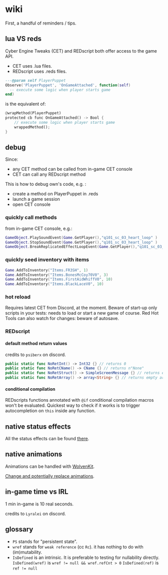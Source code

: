 # wiki

First, a handful of reminders / tips.

## lua VS reds

Cyber Engine Tweaks (CET) and REDscript both offer access to the game API.

- CET uses .lua files.
- REDscript uses .reds files.

```lua
---@param self PlayerPuppet
Observe('PlayerPuppet', 'OnGameAttached', function(self)
  -- execute some logic when player starts game
end)
```

is the equivalent of:

```rust
@wrapMethod(PlayerPuppet)
protected cb func OnGameAttached() -> Bool {
    // execute some logic when player starts game
    wrappedMethod();
}
```

## debug

Since:

- any CET method can be called from in-game CET console
- CET can call any REDscript method

This is how to debug own's code, e.g. :

- create a method on PlayerPuppet in .reds
- launch a game session
- open CET console

### quickly call methods

from in-game CET console, e.g.:

```lua
GameObject.PlaySoundEvent(Game.GetPlayer(),"q101_sc_03_heart_loop" )
GameObject.StopSoundEvent(Game.GetPlayer(),"q101_sc_03_heart_loop" )
GameObject.BreakReplicatedEffectLoopEvent(Game.GetPlayer(),"q101_sc_03_heart_loop" )
```

### quickly seed inventory with items

```lua
Game.AddToInventory("Items.FR3SH", 1)
Game.AddToInventory("Items.BonesMcCoy70V0", 3)
Game.AddToInventory("Items.FirstAidWhiffV0", 10)
Game.AddToInventory("Items.BlackLaceV0", 10)
```

### hot reload

Requires latest CET from Discord, at the moment.
Beware of start-up only scripts in your tests: needs to load or start a new game of course.
Red Hot Tools can also watch for changes: beware of autosave.

### REDscript

#### default method return values

credits to `psiberx` on discord.

```swift
public static func NoRetInt() -> Int32 {} // returns 0
public static func NoRetCName() -> CName {} // returns n"None"
public static func NoRetStruct() -> SimpleScreenMessage {} // returns empty instance
public static func NoRetArray() -> array<String> {} // returns empty array
```

#### conditional compilation

REDscripts functions annotated with `@if` conditional compilation macros won't be evaluated.
Quickest way to check if it works is to trigger autocompletion on `this` inside any function.

## native status effects

All the status effects can be found [there](https://cyberpunk.fandom.com/wiki/Cyberpunk_2077_Status_Effects).

## native animations

Animations can be handled with [WolvenKit](https://wiki.redmodding.org/cyberpunk-2077-modding/modding/redmod/quick-guide#animation-modding).

[Change and potentially replace animations](https://wiki.redmodding.org/cyberpunk-2077-modding/developers/guides/quest/how-to-remove-an-animation-and-potentially-replace-it).

## in-game time vs IRL

1 min in-game is 10 real seconds.

credits to `Lyralei` on discord.

## glossary

- `PS` stands for "persistent state".
- `wref` stands for `weak reference` (cc `Rc`). it has nothing to do with (im)mutability.
- `IsDefined` is an intrinsic. It is preferable to testing for nullability directly.
  `IsDefined(wref)` is `wref != null && wref.refCnt > 0`
  `IsDefined(ref)` is `ref != null`
